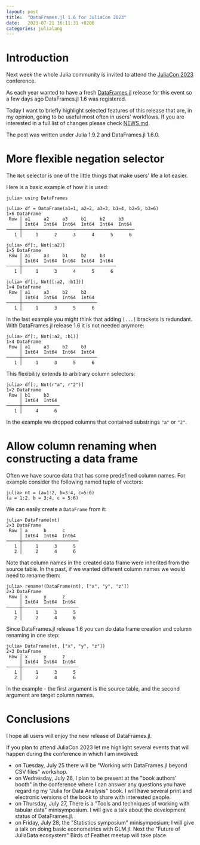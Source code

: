 ```yaml
---
layout: post
title:  "DataFrames.jl 1.6 for JuliaCon 2023"
date:   2023-07-21 16:11:31 +0200
categories: julialang
---
```


# Introduction

Next week the whole Julia community is invited to attend the
[JuliaCon 2023][juliacon] conference.

As each year wanted to have a fresh [DataFrames.jl][df] release for
this event so a few days ago DataFrames.jl 1.6 was registered.

Today I want to briefly highlight selected features of this release
that are, in my opinion, going to be useful most often in users' workflows.
If you are interested in a full list of changes please check [NEWS.md][news].

The post was written under Julia 1.9.2 and DataFrames.jl 1.6.0.

# More flexible negation selector

The `Not` selector is one of the little things that make users' life a lot easier.

Here is a basic example of how it is used:

```
julia> using DataFrames

julia> df = DataFrame(a1=1, a2=2, a3=3, b1=4, b2=5, b3=6)
1×6 DataFrame
 Row │ a1     a2     a3     b1     b2     b3
     │ Int64  Int64  Int64  Int64  Int64  Int64
─────┼──────────────────────────────────────────
   1 │     1      2      3      4      5      6

julia> df[:, Not(:a2)]
1×5 DataFrame
 Row │ a1     a3     b1     b2     b3
     │ Int64  Int64  Int64  Int64  Int64
─────┼───────────────────────────────────
   1 │     1      3      4      5      6

julia> df[:, Not([:a2, :b1])]
1×4 DataFrame
 Row │ a1     a3     b2     b3
     │ Int64  Int64  Int64  Int64
─────┼────────────────────────────
   1 │     1      3      5      6
```

In the last example you might think that adding `[...]` brackets is redundant.
With DataFrames.jl release 1.6 it is not needed anymore:

```
julia> df[:, Not(:a2, :b1)]
1×4 DataFrame
 Row │ a1     a3     b2     b3
     │ Int64  Int64  Int64  Int64
─────┼────────────────────────────
   1 │     1      3      5      6
```

This flexibility extends to arbitrary column selectors:

```
julia> df[:, Not(r"a", r"2")]
1×2 DataFrame
 Row │ b1     b3
     │ Int64  Int64
─────┼──────────────
   1 │     4      6
```

In the example we dropped columns that contained substrings `"a"` or `"2"`.

# Allow column renaming when constructing a data frame

Often we have source data that has some predefined column names.
For example consider the following named tuple of vectors:

```
julia> nt = (a=1:2, b=3:4, c=5:6)
(a = 1:2, b = 3:4, c = 5:6)
```

We can easily create a `DataFrame` from it:

```
julia> DataFrame(nt)
2×3 DataFrame
 Row │ a      b      c
     │ Int64  Int64  Int64
─────┼─────────────────────
   1 │     1      3      5
   2 │     2      4      6
```

Note that column names in the created data frame were inherited from
the source table. In the past, if we wanted different column names we
would need to rename them:

```
julia> rename!(DataFrame(nt), ["x", "y", "z"])
2×3 DataFrame
 Row │ x      y      z
     │ Int64  Int64  Int64
─────┼─────────────────────
   1 │     1      3      5
   2 │     2      4      6
```

Since DataFrames.jl release 1.6 you can do data frame creation and column renaming in one step:

```
julia> DataFrame(nt, ["x", "y", "z"])
2×3 DataFrame
 Row │ x      y      z
     │ Int64  Int64  Int64
─────┼─────────────────────
   1 │     1      3      5
   2 │     2      4      6
```

In the example - the first argument is the source table, and the second argument are target column names.

# Conclusions

I hope all users will enjoy the new release of DataFrames.jl.

If you plan to attend JuliaCon 2023 let me highlight several events
that will happen during the conference in which I am involved:

* on Tuesday, July 25 there will be "Working with DataFrames.jl beyond CSV files" workshop.
* on Wednesday, July 26, I plan to be present at the "book authors' booth" in the conference
  where I can answer any questions you have regarding my "Julia for Data Analysis" book.
  I will have several print and electronic versions of the book to share with interested
  people.
* on Thursday, July 27, There is a "Tools and techniques of working with tabular data" minisymposium.
  I will give a talk about the development status of DataFrames.jl.
* on Friday, July 28, the "Statistics symposium" minisymposium; I will give a talk on doing
  basic econometrics with GLM.jl. Next the "Future of JuliaData ecosystem" Birds of Feather meetup will take place.

[juliacon]: https://juliacon.org/2023/
[df]: https://github.com/JuliaData/DataFrames.jl
[news]: https://github.com/JuliaData/DataFrames.jl/blob/main/NEWS.md
